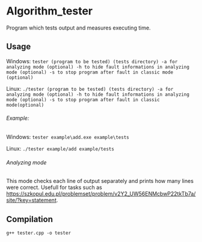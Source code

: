 # Algorithm_tester

Program which tests output and measures executing time.

## Usage
Windows:
`tester (program to be tested) (tests directory) -a for analyzing mode (optional) -h to hide fault informations in analyzing mode (optional) -s to stop program after fault in classic mode (optional)`

Linux:
`./tester (program to be tested) (tests directory) -a for analyzing mode (optional) -h to hide fault informations in analyzing mode (optional) -s to stop program after fault in classic mode(optional)`

###### Example:

Windows:
`tester example\add.exe example\tests`

Linux:
`./tester example/add example/tests`

###### Analyzing mode
This mode checks each line of output separately and prints how many lines were correct. Usefull for tasks such as https://szkopul.edu.pl/problemset/problem/v2Y2_UW56ENMcbwP22tkTb7a/site/?key=statement.

## Compilation
`g++ tester.cpp -o tester`

